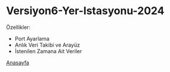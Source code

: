 ﻿# Versiyon6-Yer-Istasyonu-2024

 Özellikler: 
 - Port Ayarlama
 - Anlık Veri Takibi ve Arayüz
 - İstenilen Zamana Ait Veriler

[Anasayfa](https://github.com/wbishoop/Versiyon6-Yer-Istasyonu-2024/blob/main/img/v6.png)

